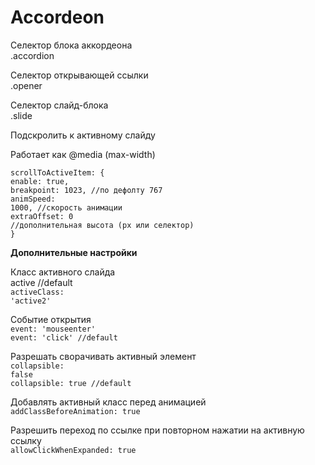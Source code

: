 # Accordeon

Селектор блока аккордеона<br>
.accordion<br>

Селектор открывающей ссылки<br>
.opener<br>

Селектор слайд-блока<br>
.slide<br>

Подскролить к активному слайду<br>

Работает как @media (max-width)<br>

<code>scrollToActiveItem: {</code><br>
  <code>enable: true,</code><br>
  <code>breakpoint: 1023, //по дефолту 767</code><br>
  <code>animSpeed: 1000,  //скорость анимации</code><br>
  <code>extraOffset: 0    //дополнительная высота (px или селектор)</code><br>
<code>}</code>

<strong>Дополнительные настройки</strong><br>

Класс активного слайда<br>
active //default<br>
<code>activeClass: 'active2'</code>

Событие открытия<br>
<code>event: 'mouseenter'</code><br>
<code>event: 'click' //default</code><br>

Разрешать сворачивать активный элемент<br>
<code>collapsible: false</code><br>
<code>collapsible: true //default</code><br>

Добавлять активный класс перед анимацией<br>
<code>addClassBeforeAnimation: true</code><br>

Разрешить переход по ссылке при повторном нажатии на активную ссылку<br>
<code>allowClickWhenExpanded: true</code>
